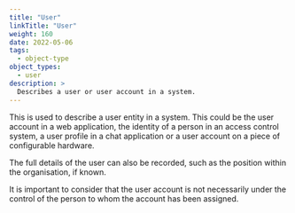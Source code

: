 ```yaml
---
title: "User"
linkTitle: "User"
weight: 160
date: 2022-05-06
tags:
  - object-type
object_types:
  - user
description: >
  Describes a user or user account in a system.
---
```


This is used to describe a user entity in a system.
This could be the user account in a web application, the identity of a person in an access control system, a user profile in a chat application or a user account on a piece of configurable hardware.

The full details of the user can also be recorded, such as the position within the organisation, if known. 

It is important to consider that the user account is not necessarily under the control of the person to whom the account has been assigned.

